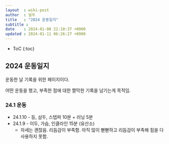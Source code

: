 ```yaml
---
layout  : wiki-post
author  : 널두
title   : "2024 운동일지"
subtitle : 
date    : 2024-01-08 22:10:37 +0900
updated : 2024-01-11 06:26:27 +0900
---
```

* ToC
{:toc}

## 2024 운동일지
운동한 날 기록을 위한 페이지이다.

어떤 운동을 했고, 부족한 점에 대한 짤막한 기록을 남기는게 목적임.

### 24.1 운동
* 24.1.10 - 등, 삼두, 스텝퍼 10분 + 러닝 5분
* 24.1.9 - 이두, 가슴, 인클라인 15분 (유산소)
  * 자세는 괜찮음. 리듬감이 부족함. 아직 많이 뻗뻗하고 리듬감이 부족해 힘을 다 사용하지 못함.
